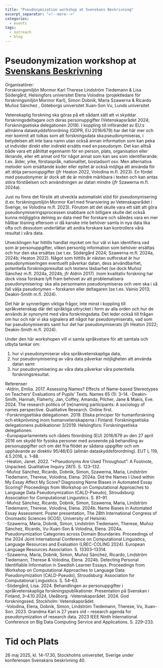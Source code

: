 ```yaml
---
title: "Pseudonymization workshop at Svenskans Beskrivning"
excerpt_separator: "<!--more-->"
categories:
  - events
tags:
  - outreach
  - blog
---
```



# Pseudonymization workshop at [Svenskans Beskrivning](https://www.su.se/institutionen-for-svenska-och-flersprakighet/forskning/konferenser-och-seminarier/konferens-2025-svenskans-beskrivning-40-1.730200)

Organisatörer:  
Forskningsmiljön Mormor Karl
Therese Lindström Tiedemann & Lisa Södergård, Helsingfors universitet
Elena Volodina (projektledare för forskningsmiljön Mormor Karl), Simon Dobnik, Maria Szawerna & Ricardo Muñoz Sánchez , Göteborgs universitet 
Xuan-Son Vu, Lunds universitet 
 
Vetenskaplig forskning ska göras på ett sådant sätt att vi skyddar forskningsdeltagare och deras personuppgifter (Vetenskapsrådet 2024; Forskningsetiska delegationen 2019). I koppling till införandet av EU:s allmänna dataskyddsförordning (GDPR, EU 2016/679) har det här mer och mer kommit att tolkas som att forskningsdata ska pseudonymiseras, i betydelsen att inte bara namn utan också annan information som kan peka ut individer direkt eller indirekt ersätts med en pseudonym. Det kan alltså både vara ett påhittat egennamn för en person, plats, organisation eller liknande, eller ett annat ord för något annat som kan ses som identifierande: t.ex. ålder, yrke, förstaspråk, nationalitet, bostadsort osv. Men alternativa metoder som ersättande koder eller epitet är också möjliga att använda för att dölja personuppgifter (jfr Heaton 2022, Volodina m.fl. 2023). En fördel med pseudonymer är dock att de är mindre märkbara i texten och kan antas störa förståelsen och användningen av datan mindre (jfr Szawerna m.fl. 2024a).  
  
Just nu finns det försök att utveckla automatiskt stöd för pseudonymisering (t.ex. forskningsmiljön Mormor Karl med finansiering av Vetenskapsrådet i Sverige, se Volodina m.fl. 2023). Förutom att det skulle vara ett sätt att göra pseudonymiseringsprocessen snabbare och billigare skulle det också kunna möjliggöra delning av data med fler forskare och således vara en mer hållbar lösning eftersom vi då kanske inte behöver samla in nya data lika ofta och dessutom underlättar att andra forskare kan kontrollera våra resultat i våra data.   
  
Utvecklingen har hittills handlat mycket om hur väl vi kan identifiera vad som är personuppgifter, vilken personlig information som behöver ersättas och hur den ska ersättas (se t.ex. Södergård 2024; Szawerna m.fl. 2024a, 2024b; Heaton 2022). Något som hittills är nästan outforskat är hur pseudonymiseringen eventuellt påverkar datan, dess användbarhet, potentiella forskningsresultat och textens läsbarhet (se dock Muñoz Sánchez m.fl. 2024a, 2024b, jfr Aldrin 2017). Inom kvalitativ forskning har dock vissa forskare lyft fram behovet av att problematisera pseudonymisering: ska alla personnamn pseudonymiseras och vem ska i så fall välja pseudonymen – forskaren eller deltagaren (se t.ex. Vainio 2013; Deakin-Smith m.fl. 2024).   
  
Det här är synnerligen viktiga frågor, inte minst i koppling till språkvetenskap där det språkliga uttrycket i form av alla orden och hur de används är synonymt med våra forskningsdata. Det leder också till frågan om hur och när vi ska signalera att något har pseudonymiserats, vad som har pseudonymiserats samt hur det har pseudonymiserats (jfr Heaton 2022; Deakin-Smith m.fl. 2024).   

Under den här workshopen vill vi samla språkvetare för att samtala och utbyta tankar om:
1. hur vi pseudonymiserar våra språkvetenskapliga data,
2. hur pseudonymisering av våra data påverkar möjligheten att använda datan samt  
3. hur pseudonymisering av våra data påverkar våra potentiella forskningsresultat.   

Referenser  
-Aldrin, Emilia. 2017. Assessing Names? Effects of Name-based Stereotypes on Teachers’ Evaluations of Pupils’ Texts. Names 65 (1): 3–14.
-Deakin-Smith, Hannah, Flaherty, Jan, Coffey, Amanda, Pilcher, Jane & Makis, Eve. 2024. The research politics of (re)naming participants: A sociology of names perspective. Qualitative Research. Online first.  
-Forskningsetiska delegationen. 2019. Etiska principer för humanforskning och etikprövning inom humanvetenskaperna i Finland. Forskningsetiska delegationens publikationer 3/2019. Helsingfors: Forskningsetiska delegationen.  
-Europaparlamentets och rådets förordning (EU) 2016/679 av den 27 april 2016 om skydd för fysiska personer med avseende på behandling av personuppgifter och om det fria flödet av sådana uppgifter och om upphävande av direktiv 95/46/EG (allmän dataskyddsförordning). EUT L 119, 4.5.2016, s. 1–88.  
-Heaton, Janet. 2022. “*Pseudonyms Are Used Throughout”: A Footnote, Unpacked. Qualitative Inquiry 28(1). S. 123–132.  
-Muñoz Sánchez, Ricardo, Dobnik, Simon, Szawerna, Maria, Lindström Tiedemann, Therese, Volodina, Elena. 2024a. Did the Names I Used within My Essay Affect My Score? Diagnosing Name Biases in Automated Essay Scoring? Proceedings from Workshop on Computational Approaches to Language Data Pseudonymization (CALD-Pseudo), Stroudsburg: Association for Computational Linguistics. S. 81–91.  
-Muñoz Sánchez, Ricardo, Dobnik, Simon, Szawerna, Maria, Lindström Tiedemann, Therese, Volodina, Elena. 2024b. Name Biases in Automated Essay Assessment. Poster presentation, The 28th International Congress of Onomastic Sciences (ICOS), University of Helsinki.  
-Szawerna, Maria, Dobnik, Simon, Lindström Tiedemann, Therese, Muñoz Sánchez, Ricardo, Vu-Xuan-Son & Volodina, Elena. 2024a. Pseudonymization Categories across Domain Boundaries. Proceedings of the 2024 Joint International Conference on Computational Linguistics, Language Resources and Evaluation (LREC-COLING 2024). European Language Resources Association. S. 13303–13314.  
-Szawerna, Maria, Dobnik, Simon, Muñoz Sánchez, Ricardo, Lindström Tiedemann, Therese & Volodina, Elena. 2024b. Detecting Personal Identifiable Information in Swedish Learner Essays. Proceedings from Workshop on Computational Approaches to Language Data Pseudonymization (CALD-Pseudo), Stroudsburg: Association for Computational Linguistics. S. 54–63.  
-Södergård, Lisa. 2024. Behandlingen av personuppgifter i språkvetenskapliga forskningspublikationer. Presentation på Svenskan i Finland, 3–4.10.2024, Uleåborg.
-Vetenskapsrådet. 2024. God forskningssed. Stockholm: Vetenskapsrådet.  
-Volodina, Elena, Dobnik, Simon, Lindström Tiedemann, Therese, Vu, Xuan-Son. 2023. Grandma Karl is 27 years old – research agenda for pseudonymization of research data. 2023 IEEE Ninth International Conference on Big Data Computing Service and Applications. S. 229–233.  



# Tid och Plats

26 maj 2025, kl. 14–17.30, Stockholms universitet, Sverige under konferensen Svenskans beskrivning 40.
